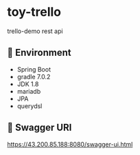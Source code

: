 # toy-trello
trello-demo rest api

## :pushpin: Environment
+ Spring Boot
+ gradle 7.0.2
+ JDK 1.8
+ mariadb
+ JPA
+ querydsl

## :pushpin: Swagger URI
https://43.200.85.188:8080/swagger-ui.html
